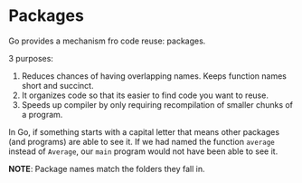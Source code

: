 # Packages
Go provides a mechanism fro code reuse: packages.

3 purposes:
1. Reduces chances of having overlapping names. Keeps function names short and
succinct.
2. It organizes code so that its easier to find code you want to reuse.
3. Speeds up compiler by only requiring recompilation of smaller chunks of a
program.

In Go, if something starts with a capital letter that means other packages
(and programs) are able to see it. If we had named the function `average`
instead of `Average`, our `main` program would not have been able to see it.

**NOTE**: Package names match the folders they fall in.
